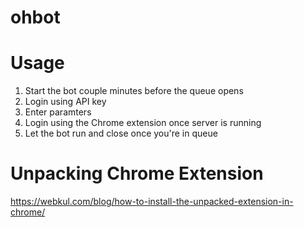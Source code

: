 # ohbot

# Usage

1. Start the bot couple minutes before the queue opens
2. Login using API key
3. Enter paramters
4. Login using the Chrome extension once server is running
5. Let the bot run and close once you're in queue

# Unpacking Chrome Extension
https://webkul.com/blog/how-to-install-the-unpacked-extension-in-chrome/
